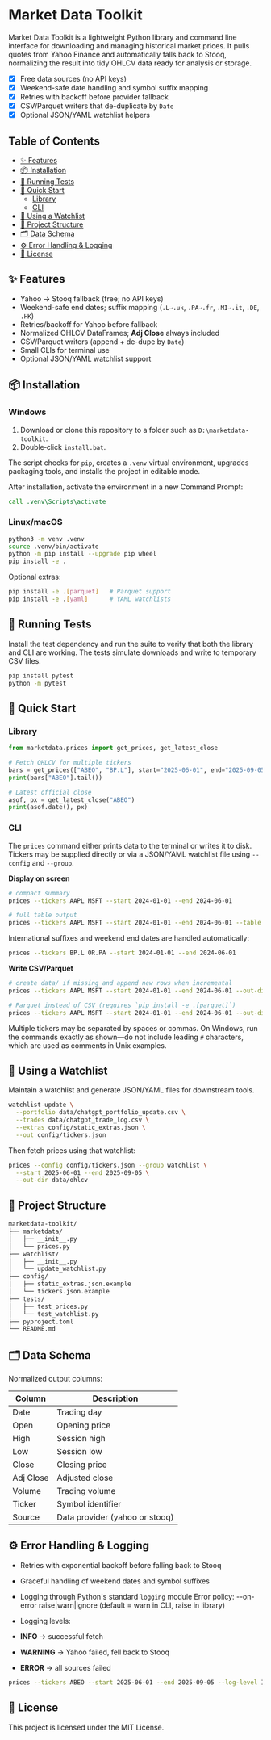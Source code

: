 # Market Data Toolkit

Market Data Toolkit is a lightweight Python library and command line interface for downloading and managing historical market prices. It pulls quotes from Yahoo Finance and automatically falls back to Stooq, normalizing the result into tidy OHLCV data ready for analysis or storage.

- [x] Free data sources (no API keys)
- [x] Weekend-safe date handling and symbol suffix mapping
- [x] Retries with backoff before provider fallback
- [x] CSV/Parquet writers that de-duplicate by `Date`
- [x] Optional JSON/YAML watchlist helpers

## Table of Contents
- [✨ Features](#-features)
- [📦 Installation](#-installation)
- [🧪 Running Tests](#-running-tests)
- [🚀 Quick Start](#-quick-start)
  - [Library](#library)
  - [CLI](#cli)
- [🧭 Using a Watchlist](#-using-a-watchlist)
- [🧰 Project Structure](#-project-structure)
- [🗂️ Data Schema](#-data-schema)
- [⚙️ Error Handling & Logging](#-error-handling--logging)
- [📜 License](#-license)

## ✨ Features
- Yahoo → Stooq fallback (free; no API keys)
- Weekend-safe end dates; suffix mapping (`.L→.uk`, `.PA→.fr`, `.MI→.it`, `.DE`, `.HK`)
- Retries/backoff for Yahoo before fallback
- Normalized OHLCV DataFrames; **Adj Close** always included
- CSV/Parquet writers (append + de-dupe by `Date`)
- Small CLIs for terminal use
- Optional JSON/YAML watchlist support

## 📦 Installation

### Windows

1. Download or clone this repository to a folder such as `D:\marketdata-toolkit`.
2. Double‑click `install.bat`.

The script checks for `pip`, creates a `.venv` virtual environment, upgrades packaging tools, and installs the project in editable mode.

After installation, activate the environment in a new Command Prompt:

```bat
call .venv\Scripts\activate
```

### Linux/macOS

```bash
python3 -m venv .venv
source .venv/bin/activate
python -m pip install --upgrade pip wheel
pip install -e .
```

Optional extras:

```bash
pip install -e .[parquet]   # Parquet support
pip install -e .[yaml]      # YAML watchlists
```

## 🧪 Running Tests
Install the test dependency and run the suite to verify that both the library
and CLI are working. The tests simulate downloads and write to temporary CSV
files.

```bash
pip install pytest
python -m pytest
```

## 🚀 Quick Start
### Library
```python
from marketdata.prices import get_prices, get_latest_close

# Fetch OHLCV for multiple tickers
bars = get_prices(["ABEO", "BP.L"], start="2025-06-01", end="2025-09-05")
print(bars["ABEO"].tail())

# Latest official close
asof, px = get_latest_close("ABEO")
print(asof.date(), px)
```

### CLI
The `prices` command either prints data to the terminal or writes it to disk.
Tickers may be supplied directly or via a JSON/YAML watchlist file using
`--config` and `--group`.

**Display on screen**

```bash
# compact summary
prices --tickers AAPL MSFT --start 2024-01-01 --end 2024-06-01

# full table output
prices --tickers AAPL MSFT --start 2024-01-01 --end 2024-06-01 --table
```

International suffixes and weekend end dates are handled automatically:

```bash
prices --tickers BP.L OR.PA --start 2024-01-01 --end 2024-06-01
```

**Write CSV/Parquet**

```bash
# create data/ if missing and append new rows when incremental
prices --tickers AAPL MSFT --start 2024-01-01 --end 2024-06-01 --out-dir data --incremental

# Parquet instead of CSV (requires `pip install -e .[parquet]`)
prices --tickers AAPL MSFT --start 2024-01-01 --end 2024-06-01 --out-dir data --format parquet
```

Multiple tickers may be separated by spaces or commas. On Windows, run the
commands exactly as shown—do not include leading `#` characters, which are used
as comments in Unix examples.

## 🧭 Using a Watchlist
Maintain a watchlist and generate JSON/YAML files for downstream tools.
```bash
watchlist-update \
  --portfolio data/chatgpt_portfolio_update.csv \
  --trades data/chatgpt_trade_log.csv \
  --extras config/static_extras.json \
  --out config/tickers.json
```
Then fetch prices using that watchlist:
```bash
prices --config config/tickers.json --group watchlist \
  --start 2025-06-01 --end 2025-09-05 \
  --out-dir data/ohlcv
```

## 🧰 Project Structure
```bash
marketdata-toolkit/
├── marketdata/
│   ├── __init__.py
│   └── prices.py
├── watchlist/
│   ├── __init__.py
│   └── update_watchlist.py
├── config/
│   ├── static_extras.json.example
│   └── tickers.json.example
├── tests/
│   ├── test_prices.py
│   └── test_watchlist.py
├── pyproject.toml
└── README.md
```

## 🗂️ Data Schema
Normalized output columns:

| Column | Description |
|--------|-------------|
| Date   | Trading day |
| Open   | Opening price |
| High   | Session high |
| Low    | Session low |
| Close  | Closing price |
| Adj Close | Adjusted close |
| Volume | Trading volume |
| Ticker | Symbol identifier |
| Source | Data provider (yahoo or stooq) |

## ⚙️ Error Handling & Logging
- Retries with exponential backoff before falling back to Stooq
- Graceful handling of weekend dates and symbol suffixes
- Logging through Python's standard `logging` module
Error policy: --on-error raise|warn|ignore (default = warn in CLI, raise in library)

- Logging levels:
- **INFO** → successful fetch
- **WARNING** → Yahoo failed, fell back to Stooq
- **ERROR** → all sources failed
```bash
prices --tickers ABEO --start 2025-06-01 --end 2025-09-05 --log-level INFO
```

## 📜 License
This project is licensed under the MIT License.
